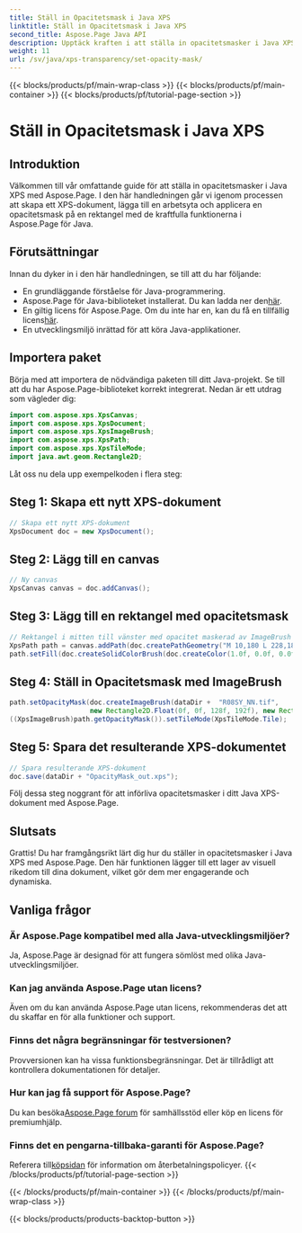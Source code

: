 ```yaml
---
title: Ställ in Opacitetsmask i Java XPS
linktitle: Ställ in Opacitetsmask i Java XPS
second_title: Aspose.Page Java API
description: Upptäck kraften i att ställa in opacitetsmasker i Java XPS med Aspose.Page. Följ vår steg-för-steg-guide för en visuellt förbättrad dokumentupplevelse.
weight: 11
url: /sv/java/xps-transparency/set-opacity-mask/
---
```


{{< blocks/products/pf/main-wrap-class >}}
{{< blocks/products/pf/main-container >}}
{{< blocks/products/pf/tutorial-page-section >}}

# Ställ in Opacitetsmask i Java XPS

## Introduktion
Välkommen till vår omfattande guide för att ställa in opacitetsmasker i Java XPS med Aspose.Page. I den här handledningen går vi igenom processen att skapa ett XPS-dokument, lägga till en arbetsyta och applicera en opacitetsmask på en rektangel med de kraftfulla funktionerna i Aspose.Page för Java.
## Förutsättningar
Innan du dyker in i den här handledningen, se till att du har följande:
- En grundläggande förståelse för Java-programmering.
-  Aspose.Page för Java-biblioteket installerat. Du kan ladda ner den[här](https://releases.aspose.com/page/java/).
-  En giltig licens för Aspose.Page. Om du inte har en, kan du få en tillfällig licens[här](https://purchase.aspose.com/temporary-license/).
- En utvecklingsmiljö inrättad för att köra Java-applikationer.
## Importera paket
Börja med att importera de nödvändiga paketen till ditt Java-projekt. Se till att du har Aspose.Page-biblioteket korrekt integrerat. Nedan är ett utdrag som vägleder dig:
```java
import com.aspose.xps.XpsCanvas;
import com.aspose.xps.XpsDocument;
import com.aspose.xps.XpsImageBrush;
import com.aspose.xps.XpsPath;
import com.aspose.xps.XpsTileMode;
import java.awt.geom.Rectangle2D;
```
Låt oss nu dela upp exempelkoden i flera steg:
## Steg 1: Skapa ett nytt XPS-dokument
```java
// Skapa ett nytt XPS-dokument
XpsDocument doc = new XpsDocument();
```
## Steg 2: Lägg till en canvas
```java
// Ny canvas
XpsCanvas canvas = doc.addCanvas();
```
## Steg 3: Lägg till en rektangel med opacitetsmask
```java
// Rektangel i mitten till vänster med opacitet maskerad av ImageBrush
XpsPath path = canvas.addPath(doc.createPathGeometry("M 10,180 L 228,180 228,285 10,285"));
path.setFill(doc.createSolidColorBrush(doc.createColor(1.0f, 0.0f, 0.0f)));
```
## Steg 4: Ställ in Opacitetsmask med ImageBrush
```java
path.setOpacityMask(doc.createImageBrush(dataDir +  "R08SY_NN.tif", 
                    new Rectangle2D.Float(0f, 0f, 128f, 192f), new Rectangle2D.Float(0f, 0f, 64f, 96f)));
((XpsImageBrush)path.getOpacityMask()).setTileMode(XpsTileMode.Tile);
```
## Steg 5: Spara det resulterande XPS-dokumentet
```java
// Spara resulterande XPS-dokument
doc.save(dataDir + "OpacityMask_out.xps"); 
```
Följ dessa steg noggrant för att införliva opacitetsmasker i ditt Java XPS-dokument med Aspose.Page.
## Slutsats
Grattis! Du har framgångsrikt lärt dig hur du ställer in opacitetsmasker i Java XPS med Aspose.Page. Den här funktionen lägger till ett lager av visuell rikedom till dina dokument, vilket gör dem mer engagerande och dynamiska.
## Vanliga frågor
### Är Aspose.Page kompatibel med alla Java-utvecklingsmiljöer?
Ja, Aspose.Page är designad för att fungera sömlöst med olika Java-utvecklingsmiljöer.
### Kan jag använda Aspose.Page utan licens?
Även om du kan använda Aspose.Page utan licens, rekommenderas det att du skaffar en för alla funktioner och support.
### Finns det några begränsningar för testversionen?
Provversionen kan ha vissa funktionsbegränsningar. Det är tillrådligt att kontrollera dokumentationen för detaljer.
### Hur kan jag få support för Aspose.Page?
 Du kan besöka[Aspose.Page forum](https://forum.aspose.com/c/page/39) för samhällsstöd eller köp en licens för premiumhjälp.
### Finns det en pengarna-tillbaka-garanti för Aspose.Page?
 Referera till[köpsidan](https://purchase.aspose.com/buy) för information om återbetalningspolicyer.
{{< /blocks/products/pf/tutorial-page-section >}}

{{< /blocks/products/pf/main-container >}}
{{< /blocks/products/pf/main-wrap-class >}}

{{< blocks/products/products-backtop-button >}}
